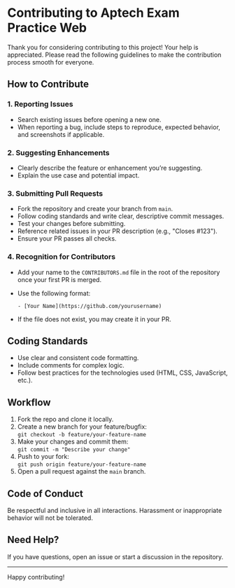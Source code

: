 # Contributing to Aptech Exam Practice Web

Thank you for considering contributing to this project! Your help is appreciated. Please read the following guidelines to make the contribution process smooth for everyone.

## How to Contribute

### 1. Reporting Issues

- Search existing issues before opening a new one.
- When reporting a bug, include steps to reproduce, expected behavior, and screenshots if applicable.

### 2. Suggesting Enhancements

- Clearly describe the feature or enhancement you’re suggesting.
- Explain the use case and potential impact.

### 3. Submitting Pull Requests

- Fork the repository and create your branch from `main`.
- Follow coding standards and write clear, descriptive commit messages.
- Test your changes before submitting.
- Reference related issues in your PR description (e.g., "Closes #123").
- Ensure your PR passes all checks.

### 4. Recognition for Contributors

- Add your name to the `CONTRIBUTORS.md` file in the root of the repository once your first PR is merged.
- Use the following format:  

  ```
  - [Your Name](https://github.com/yourusername)
  ```

- If the file does not exist, you may create it in your PR.

## Coding Standards

- Use clear and consistent code formatting.
- Include comments for complex logic.
- Follow best practices for the technologies used (HTML, CSS, JavaScript, etc.).

## Workflow

1. Fork the repo and clone it locally.
2. Create a new branch for your feature/bugfix:  
   `git checkout -b feature/your-feature-name`
3. Make your changes and commit them:  
   `git commit -m "Describe your change"`
4. Push to your fork:  
   `git push origin feature/your-feature-name`
5. Open a pull request against the `main` branch.

## Code of Conduct

Be respectful and inclusive in all interactions. Harassment or inappropriate behavior will not be tolerated.

## Need Help?

If you have questions, open an issue or start a discussion in the repository.

---

Happy contributing!
